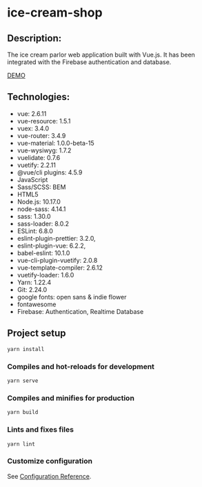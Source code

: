 # ice-cream-shop

## Description:
The ice cream parlor web application built with Vue.js. It has been integrated with the Firebase authentication and database.

[DEMO]()

## Technologies:
- vue: 2.6.11
- vue-resource: 1.5.1
- vuex: 3.4.0
- vue-router: 3.4.9
- vue-material: 1.0.0-beta-15
- vue-wysiwyg: 1.7.2
- vuelidate: 0.7.6
- vuetify: 2.2.11
- @vue/cli plugins: 4.5.9
- JavaScript
- Sass/SCSS: BEM
- HTML5
- Node.js: 10.17.0
- node-sass: 4.14.1
- sass: 1.30.0
- sass-loader: 8.0.2
- ESLint: 6.8.0
- eslint-plugin-prettier: 3.2.0,
- eslint-plugin-vue: 6.2.2,
- babel-eslint: 10.1.0
- vue-cli-plugin-vuetify: 2.0.8
- vue-template-compiler: 2.6.12
- vuetify-loader: 1.6.0
- Yarn: 1.22.4
- Git: 2.24.0
- google fonts: open sans & indie flower
- fontawesome
- Firebase: Authentication, Realtime Database

## Project setup
```
yarn install
```

### Compiles and hot-reloads for development
```
yarn serve
```

### Compiles and minifies for production
```
yarn build
```

### Lints and fixes files
```
yarn lint
```

### Customize configuration
See [Configuration Reference](https://cli.vuejs.org/config/).
